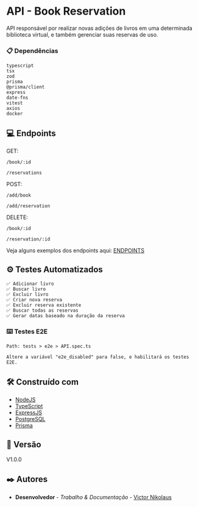 # API - Book Reservation

API responsável por realizar novas adições de livros em uma determinada biblioteca virtual, e também gerenciar suas reservas de uso.

### 📋 Dependências

```
typescript
tsx
zod
prisma 
@prisma/client
express
date-fns
vitest
axios
docker

```

## 💻 Endpoints

GET:
```
/book/:id

/reservations
```

POST:
```
/add/book

/add/reservation
```

DELETE:
```
/book/:id

/reservation/:id
```

Veja alguns exemplos dos endpoints aqui: [ENDPOINTS](./imgs/)


## ⚙️ Testes Automatizados

```
✅ Adicionar livro
✅ Buscar livro
✅ Excluir livro
✅ Criar nova reserva
✅ Excluir reserva existente
✅ Buscar todas as reservas
✅ Gerar datas baseado na duração da reserva
```

### ⌨️ Testes E2E

```
Path: tests > e2e > API.spec.ts

Altere a variável "e2e_disabled" para false, e habilitará os testes E2E.
```


## 🛠️ Construído com

* [NodeJS](https://nodejs.org/en)
* [TypeScript](https://www.typescriptlang.org/)
* [ExpressJS](https://expressjs.com/pt-br/)
* [PostgreSQL](https://www.postgresql.org/)
* [Prisma](https://www.prisma.io/)

## 📌 Versão

V1.0.0

## ✒️ Autores

* **Desenvolvedor** - *Trabalho & Documentação* - [Victor Nikolaus](https://github.com/vnikolaus)